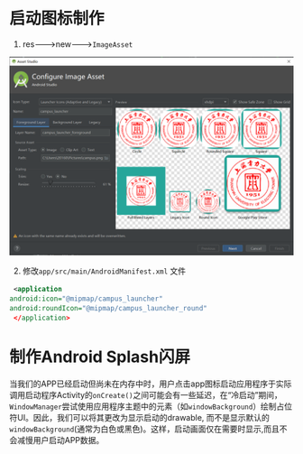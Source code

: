 # 启动图标制作

1. res--->new--->`ImageAsset`

![图标制作](images/图标制作.png)

2. 修改`app/src/main/AndroidManifest.xml` 文件

```xml
 <application
android:icon="@mipmap/campus_launcher"
android:roundIcon="@mipmap/campus_launcher_round"
 </application>
```

# 制作Android Splash闪屏

当我们的APP已经启动但尚未在内存中时，用户点击app图标启动应用程序于实际调用启动程序Activity的`onCreate()`之间可能会有一些延迟，在“冷启动”期间，`WindowManager`尝试使用应用程序主题中的元素（如`windowBackground`）绘制占位符UI。因此，我们可以将其更改为显示启动的drawable, 而不是显示默认的`windowBackground`(通常为白色或黑色)。这样，启动画面仅在需要时显示,而且不会减慢用户启动APP数据。

